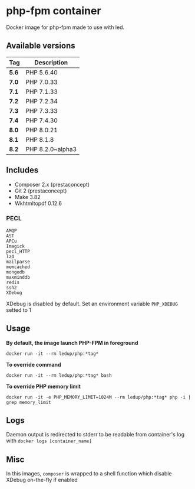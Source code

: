 # php-fpm container

Docker image for php-fpm made to use with led.

## Available versions

| Tag      | Description      |
| -------- |------------------|
| **5.6**  | PHP 5.6.40       |
| **7.0**  | PHP 7.0.33       |
| **7.1**  | PHP 7.1.33       |
| **7.2**  | PHP 7.2.34       |
| **7.3**  | PHP 7.3.33       |
| **7.4**  | PHP 7.4.30       |
| **8.0**  | PHP 8.0.21       |
| **8.1**  | PHP 8.1.8        |
| **8.2**  | PHP 8.2.0~alpha3 |

## Includes

- Composer 2.x (prestaconcept)
- Git 2 (prestaconcept)
- Make 3.82
- Wkhtmltopdf 0.12.6

### PECL

```
AMQP
AST
APCu
Imagick
pecl_HTTP
lz4
mailparse
memcached
mongodb
maxminddb
redis
ssh2
XDebug
```

XDebug is disabled by default. Set an environment variable `PHP_XDEBUG` setted to 1

## Usage

**By default, the image launch PHP-FPM in foreground**

```
docker run -it --rm ledup/php:*tag*
```

**To override command**

```
docker run -it --rm ledup/php:*tag* bash
```

**To override PHP memory limit**

```
docker run -it -e PHP_MEMORY_LIMIT=1024M --rm ledup/php:*tag* php -i | grep memory_limit
```

## Logs

Daemon output is redirected to stderr to be readable from container's log with `docker logs [container_name]`

## Misc

In this images, `composer` is wrapped to a shell function which disable XDebug on-the-fly if enabled

